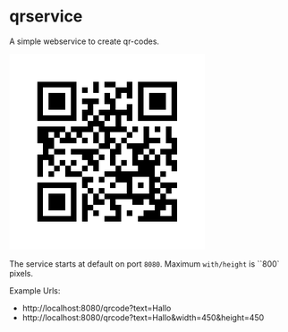 # qrservice

A simple webservice to create qr-codes.

![](docs/qrcode.png)

The service starts at default on port ``8080``.
Maximum ``with/height`` is ``800` pixels.

Example Urls:
* http://localhost:8080/qrcode?text=Hallo
* http://localhost:8080/qrcode?text=Hallo&width=450&height=450